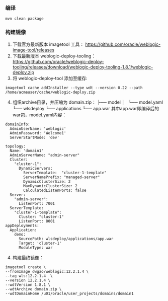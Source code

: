 ### 编译
```
mvn clean package
```
### 构建镜像
1. 下载官方最新版本 imagetool 工具：
https://github.com/oracle/weblogic-image-tool/releases
2. 下载最新版本 weblogic-deploy-tooling：
https://github.com/oracle/weblogic-deploy-tooling/releases/download/weblogic-deploy-tooling-1.8.1/weblogic-deploy.zip
3. 将 weblogic-deploy-tool 添加至缓存:
```
imagetool cache addInstaller --type wdt --version 0.22 --path /home/acmeuser/cache/weblogic-deploy.zip
```
4. 组织archive目录，并压缩为 domain.zip：
├── model
│   └── model.yaml
└── wlsdeploy
    └── applications
        └── app.war
其中app.war即编译后的war包，model.yaml内容：
```
domainInfo:
  AdminUserName: 'weblogic'
  AdminPassword: 'Welcome1'
  ServerStartMode: 'dev'

topology:
  Name: 'domain1'
  AdminServerName: "admin-server"
  Cluster:
    "cluster-1":
      DynamicServers:
        ServerTemplate:  "cluster-1-template"
        ServerNamePrefix: "managed-server"
        DynamicClusterSize: 2
        MaxDynamicClusterSize: 2
        CalculatedListenPorts: false
  Server:
    "admin-server":
      ListenPort: 7001
  ServerTemplate:
    "cluster-1-template":
      Cluster: "cluster-1"
      ListenPort: 8001
appDeployments:
  Application:
    demo:
      SourcePath: wlsdeploy/applications/app.war
      Target: 'cluster-1'
      ModuleType: war
```
4. 构建最终镜像：
```
imagetool create \
--fromImage dwgao/weblogic:12.2.1.4 \
--tag wls:12.2.1.4  \
--version 12.2.1.4 \
--wdtVersion 1.8.1 \
--wdtArchive domain.zip \
--wdtDomainHome /u01/oracle/user_projects/domains/domain1
```
